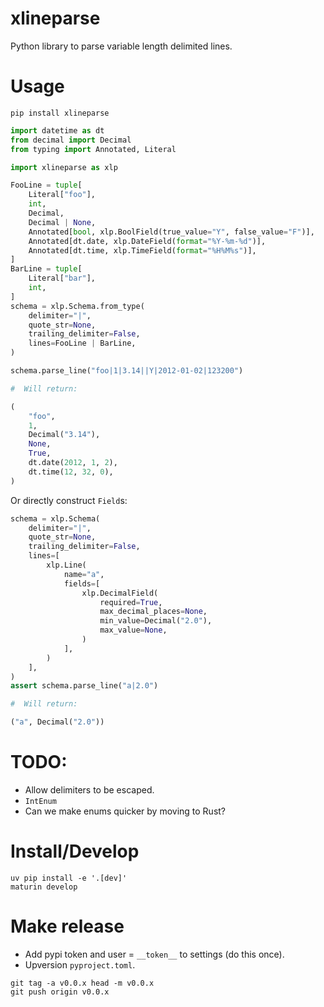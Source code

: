 # xlineparse

Python library to parse variable length delimited lines.

# Usage

```shell
pip install xlineparse
```

```python
import datetime as dt
from decimal import Decimal
from typing import Annotated, Literal

import xlineparse as xlp

FooLine = tuple[
    Literal["foo"],
    int,
    Decimal,
    Decimal | None,
    Annotated[bool, xlp.BoolField(true_value="Y", false_value="F")],
    Annotated[dt.date, xlp.DateField(format="%Y-%m-%d")],
    Annotated[dt.time, xlp.TimeField(format="%H%M%s")],
]
BarLine = tuple[
    Literal["bar"],
    int,
]
schema = xlp.Schema.from_type(
    delimiter="|",
    quote_str=None,
    trailing_delimiter=False,
    lines=FooLine | BarLine,
)

schema.parse_line("foo|1|3.14||Y|2012-01-02|123200")

#  Will return:

(
    "foo",
    1,
    Decimal("3.14"),
    None,
    True,
    dt.date(2012, 1, 2),
    dt.time(12, 32, 0),
)
```

Or directly construct `Field`s:

```python
schema = xlp.Schema(
    delimiter="|",
    quote_str=None,
    trailing_delimiter=False,
    lines=[
        xlp.Line(
            name="a",
            fields=[
                xlp.DecimalField(
                    required=True,
                    max_decimal_places=None,
                    min_value=Decimal("2.0"),
                    max_value=None,
                )
            ],
        )
    ],
)
assert schema.parse_line("a|2.0")

#  Will return:

("a", Decimal("2.0"))
```

# TODO:

- Allow delimiters to be escaped.
- `IntEnum`
- Can we make enums quicker by moving to Rust?

# Install/Develop

```shell
uv pip install -e '.[dev]'
maturin develop
```

# Make release

- Add pypi token and user = `__token__` to settings (do this once).
- Upversion `pyproject.toml`.

```shell
git tag -a v0.0.x head -m v0.0.x
git push origin v0.0.x
```
